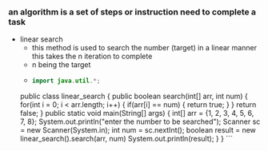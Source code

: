 

### an algorithm is a set of steps or instruction need to complete a task

* linear search
	* this method is used to search the number (target) in a linear manner this takes the n iteration to complete 
	* n being the target
	* ``` java
	  import java.util.*;
	public class linear_search
		{
			public boolean search(int[] arr, int num)
				{
					for(int i = 0; i < arr.length; i++)
						{
							if(arr[i] == num)
								{
									return true;
								}
						}
					return false;
				}
			public static void main(String[] args)
				{
					int[] arr = {1, 2, 3, 4, 5, 6, 7, 8};
					System.out.println("enter the number to be searched");
					Scanner sc = new Scanner(System.in);
					int num = sc.nextInt();
					boolean result = new linear_search().search(arr, num)
					System.out.println(result);
				}
		}
		```
		